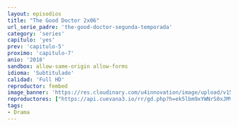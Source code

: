 ```yaml
---
layout: episodios
title: "The Good Doctor 2x06"
url_serie_padre: 'the-good-doctor-segunda-temporada'
category: 'series'
capitulo: 'yes'
prev: 'capitulo-5'
proximo: 'capitulo-7'
anio: '2018'
sandbox: allow-same-origin allow-forms
idioma: 'Subtitulado'
calidad: 'Full HD'
reproductor: fembed
image_banner: 'https://res.cloudinary.com/u4innovation/image/upload/v1560111093/goodd-dcotro-banner-min_tsja92.jpg'
reproductores: ["https://api.cuevana3.io/rr/gd.php?h=ek5lbm9xYWNrS0xJMVp5b21KREk0dFBLbjVkaHhkRGdrOG1jbnBpUnhhS1ZtSUZqbDZPbDVhZlBoR1JteHRIc3I2aXFkNk96eGRxOHNHZDNkcldYcUpHU3FadVkyUT09"]
tags:
- Drama
---
```













